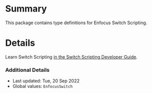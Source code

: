 # Summary
This package contains type definitions for Enfocus Switch Scripting.

# Details
Learn Switch Scripting [in the Switch Scripting Developer Guide](https://www.enfocus.com/manuals/DeveloperGuide/SW/21/home.html#about.html).

### Additional Details
 * Last updated: Tue, 20 Sep 2022
 * Global values: `EnfocusSwitch`
